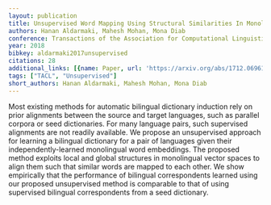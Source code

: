 ```yaml
---
layout: publication
title: Unsupervised Word Mapping Using Structural Similarities In Monolingual Embeddings
authors: Hanan Aldarmaki, Mahesh Mohan, Mona Diab
conference: Transactions of the Association for Computational Linguistics
year: 2018
bibkey: aldarmaki2017unsupervised
citations: 28
additional_links: [{name: Paper, url: 'https://arxiv.org/abs/1712.06961'}]
tags: ["TACL", "Unsupervised"]
short_authors: Hanan Aldarmaki, Mahesh Mohan, Mona Diab
---
```

Most existing methods for automatic bilingual dictionary induction rely on
prior alignments between the source and target languages, such as parallel
corpora or seed dictionaries. For many language pairs, such supervised
alignments are not readily available. We propose an unsupervised approach for
learning a bilingual dictionary for a pair of languages given their
independently-learned monolingual word embeddings. The proposed method exploits
local and global structures in monolingual vector spaces to align them such
that similar words are mapped to each other. We show empirically that the
performance of bilingual correspondents learned using our proposed unsupervised
method is comparable to that of using supervised bilingual correspondents from
a seed dictionary.